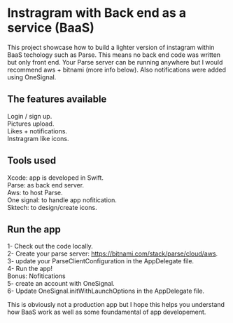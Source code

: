 # Instragram with Back end as a service (BaaS)

This project showcase how to build a lighter version of instagram within BaaS techology such as Parse.
This means no back end code was written but only front end.
Your Parse server can be running anywhere but I would recommend aws + bitnami (more info below).
Also notifications were added using OneSignal.


## The features available
Login / sign up.  
Pictures upload.  
Likes + notifications.   
Instragram like icons.  

## Tools used
Xcode: app is developed in Swift.  
Parse: as back end server.  
Aws: to host Parse.  
One signal: to handle app nofitication.  
Sktech: to design/create icons.  

## Run the app
1- Check out the code locally.  
2- Create your parse server: https://bitnami.com/stack/parse/cloud/aws.  
3- update your ParseClientConfiguration in the AppDelegate file.  
4- Run the app!  
Bonus: Nofitications  
5- create an account with OneSignal.  
6- Update OneSignal.initWithLaunchOptions in the AppDelegate file.  

This is obviously not a production app but I hope this helps you understand how BaaS work as well as some foundamental of app developement.
